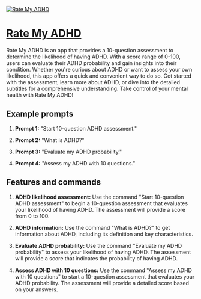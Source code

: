 [![Rate My ADHD](https://files.oaiusercontent.com/file-tfbOb8IxIZSntM0ievaUSOF7?se=2123-10-17T19%3A07%3A19Z&sp=r&sv=2021-08-06&sr=b&rscc=max-age%3D31536000%2C%20immutable&rscd=attachment%3B%20filename%3D72c6d71b-bfec-4bef-9cd4-5c926570aa42.png&sig=kE5E16o25AFZ7G5PSOA54KIIiJ3xQznqa1575JQAw8I%3D)](https://chat.openai.com/g/g-9hWSlbCeD-rate-my-adhd)

# [Rate My ADHD](https://chat.openai.com/g/g-9hWSlbCeD-rate-my-adhd)

Rate My ADHD is an app that provides a 10-question assessment to determine the likelihood of having ADHD. With a score range of 0-100, users can evaluate their ADHD probability and gain insights into their condition. Whether you're curious about ADHD or want to assess your own likelihood, this app offers a quick and convenient way to do so. Get started with the assessment, learn more about ADHD, or dive into the detailed subtitles for a comprehensive understanding. Take control of your mental health with Rate My ADHD!

## Example prompts

1. **Prompt 1:** "Start 10-question ADHD assessment."

2. **Prompt 2:** "What is ADHD?"

3. **Prompt 3:** "Evaluate my ADHD probability."

4. **Prompt 4:** "Assess my ADHD with 10 questions."

## Features and commands

1. **ADHD likelihood assessment:** Use the command "Start 10-question ADHD assessment" to begin a 10-question assessment that evaluates your likelihood of having ADHD. The assessment will provide a score from 0 to 100.

2. **ADHD information:** Use the command "What is ADHD?" to get information about ADHD, including its definition and key characteristics.

3. **Evaluate ADHD probability:** Use the command "Evaluate my ADHD probability" to assess your likelihood of having ADHD. The assessment will provide a score that indicates the probability of having ADHD.

4. **Assess ADHD with 10 questions:** Use the command "Assess my ADHD with 10 questions" to start a 10-question assessment that evaluates your ADHD probability. The assessment will provide a detailed score based on your answers.